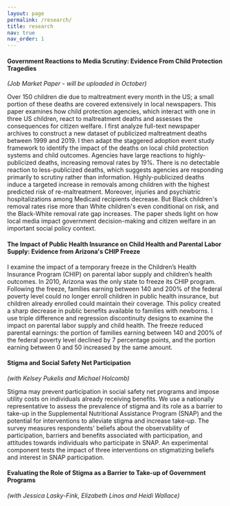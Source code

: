 ```yaml
---
layout: page
permalink: /research/
title: research
nav: true
nav_order: 1
---
```


#### Government Reactions to Media Scrutiny: Evidence From Child Protection Tragedies
*(Job Market Paper - will be uploaded in October)*

Over 150 children die due to maltreatment every month in the US; a small portion of these deaths are covered extensively in local newspapers. This paper examines how child protection agencies, which interact with one in three US children, react to maltreatment deaths and assesses the consequences for citizen welfare. I first analyze full-text newspaper archives to construct a new dataset of publicized maltreatment deaths between 1999 and 2019. I then adapt the staggered adoption event study framework to identify the impact of the deaths on local child protection systems and child outcomes. Agencies have large reactions to highly-publicized deaths, increasing removal rates by 19%. There is no detectable reaction to less-publicized deaths, which suggests agencies are responding primarily to scrutiny rather than information. Highly-publicized deaths induce a targeted increase in removals among children with the highest predicted risk of re-maltreatment. Moreover, injuries and psychiatric hospitalizations among Medicaid recipients decrease. But Black children's removal rates rise more than White children's even conditional on risk, and the Black-White removal rate gap increases. The paper sheds light on how local media impact government decision-making and citizen welfare in an important social policy context.


#### The Impact of Public Health Insurance on Child Health and Parental Labor Supply: Evidence from Arizona's CHIP Freeze

I examine the impact of a temporary freeze in the Children’s Health Insurance Program (CHIP) on parental labor supply and children’s health outcomes.  In 2010, Arizona was the only state to freeze its CHIP program.  Following the freeze, families earning between 140 and 200% of the federal poverty level could no longer enroll children in public health insurance, but children already enrolled could maintain their coverage.  This policy created a sharp decrease in public benefits available to families with newborns.  I use triple difference and regression discontinuity designs to examine the impact on parental labor supply and child health.  The freeze reduced parental earnings: the portion of families earning between 140 and 200% of the federal poverty level declined by 7 percentage points, and the portion earning between 0 and 50 increased by the same amount.


#### Stigma and Social Safety Net Participation
*(with Kelsey Pukelis and Michael Holcomb)*

Stigma may prevent participation in social safety net programs and impose utility costs on individuals already receiving benefits. We use a nationally representative to assess the prevalence of stigma and its role as a barrier to take-up in the Supplemental Nutritional Assistance Program (SNAP) and the potential for interventions to alleviate stigma and increase take-up. The survey measures respondents' beliefs about the observability of participation, barriers and benefits associated with participation, and attitudes towards individuals who participate in SNAP. An experimental component tests the impact of three interventions on stigmatizing beliefs and interest in SNAP participation.

#### Evaluating the Role of Stigma as a Barrier to Take-up of Government Programs
*(with Jessica Lasky-Fink, Elizabeth Linos and Heidi Wallace)*